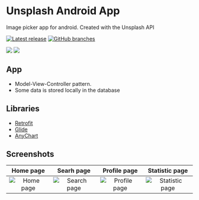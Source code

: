 # Unsplash Android App
Image picker app for android. Created with the Unsplash API

[![Latest release](https://badgen.net/github/release/Liggidarck/Unsplash-Android)](https://github.com/Liggidarck/Unsplash-Android/releases)
[![GitHub branches](https://badgen.net/github/branches/Liggidarck/Unsplash-Android)](https://github.com/Liggidarck/Unsplash-Android/)

![](https://img.shields.io/badge/Android-3DDC84?style=for-the-badge&logo=android&logoColor=white)
![](https://img.shields.io/badge/gradle-02303A?style=for-the-badge&logo=gradle&logoColor=white)

## App
- Model-View-Controller pattern.
- Some data is stored locally in the database

## Libraries
- [Retrofit](https://square.github.io/retrofit/)
- [Glide](https://github.com/bumptech/glide)
- [AnyChart](https://github.com/AnyChart/AnyChart-Android)

## Screenshots

Home page                  |  Searh page               | Profile page              | Statistic page
:-------------------------:|:-------------------------:|:-------------------------:|:-------------------------:
![Home page](https://user-images.githubusercontent.com/51397432/180665409-00fad3af-61db-4a02-943b-4654f0854972.png) | ![Search page](https://user-images.githubusercontent.com/51397432/180665421-940bfcdb-3f70-4d22-9957-bdda4ec9032a.png) | ![Profile page](https://user-images.githubusercontent.com/51397432/180665449-0bed065d-a21a-42e8-a4b0-bbd2065a5120.png) | ![Statistic page](https://user-images.githubusercontent.com/51397432/180665494-9b101fe8-0020-4142-bea2-69778c378e03.png)

